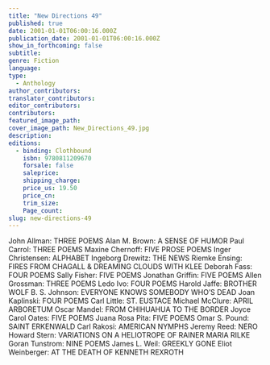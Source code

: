```yaml
---
title: "New Directions 49"
published: true
date: 2001-01-01T06:00:16.000Z
publication_date: 2001-01-01T06:00:16.000Z
show_in_forthcoming: false
subtitle:
genre: Fiction
language:
type:
  - Anthology
author_contributors:
translator_contributors:
editor_contributors:
contributors:
featured_image_path:
cover_image_path: New_Directions_49.jpg
description:
editions:
  - binding: Clothbound
    isbn: 9780811209670
    forsale: false
    saleprice:
    shipping_charge:
    price_us: 19.50
    price_cn:
    trim_size:
    Page_count:
slug: new-directions-49
---
```


John Allman: THREE POEMS Alan M. Brown: A SENSE OF HUMOR Paul Carrol: THREE POEMS Maxine Chernoff: FIVE PROSE POEMS Inger Christensen: ALPHABET Ingeborg Drewitz: THE NEWS Riemke Ensing: FIRES FROM CHAGALL & DREAMING CLOUDS WITH KLEE Deborah Fass: FOUR POEMS Sally Fisher: FIVE POEMS Jonathan Griffin: FIVE POEMS Allen Grossman: THREE POEMS Ledo Ivo: FOUR POEMS Harold Jaffe: BROTHER WOLF B. S. Johnson: EVERYONE KNOWS SOMEBODY WHO’S DEAD Joan Kaplinski: FOUR POEMS Carl Little: ST. EUSTACE Michael McClure: APRIL ARBORETUM Oscar Mandel: FROM CHIHUAHUA TO THE BORDER Joyce Carol Oates: FIVE POEMS Juana Rosa Pita: FIVE POEMS Omar S. Pound: SAINT ERKENWALD Carl Rakosi: AMERICAN NYMPHS Jeremy Reed: NERO Howard Stern: VARIATIONS ON A HELIOTROPE OF RAINER MARIA RILKE Goran Tunstrom: NINE POEMS James L. Weil: GREEKLY GONE Eliot Weinberger: AT THE DEATH OF KENNETH REXROTH

